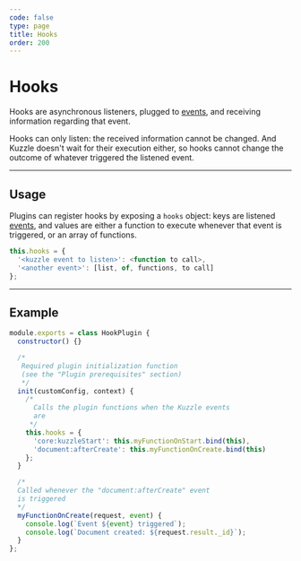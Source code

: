 ```yaml
---
code: false
type: page
title: Hooks
order: 200
---
```


# Hooks

Hooks are asynchronous listeners, plugged to [events](/core/2/plugins/guides/events), and receiving information regarding that event.

Hooks can only listen: the received information cannot be changed. And Kuzzle doesn't wait for their execution either, so hooks cannot change the outcome of whatever triggered the listened event.

---

## Usage

Plugins can register hooks by exposing a `hooks` object: keys are listened [events](/core/2/plugins/guides/events), and values are either a function to execute whenever that event is triggered, or an array of functions.

```js
this.hooks = {
  '<kuzzle event to listen>': <function to call>,
  '<another event>': [list, of, functions, to call]
};
```

---

## Example

```js
module.exports = class HookPlugin {
  constructor() {}

  /*
   Required plugin initialization function
   (see the "Plugin prerequisites" section)
   */
  init(customConfig, context) {
    /*
      Calls the plugin functions when the Kuzzle events
      are
     */
    this.hooks = {
      'core:kuzzleStart': this.myFunctionOnStart.bind(this),
      'document:afterCreate': this.myFunctionOnCreate.bind(this)
    };
  }

  /*
  Called whenever the "document:afterCreate" event
  is triggered
  */
  myFunctionOnCreate(request, event) {
    console.log(`Event ${event} triggered`);
    console.log(`Document created: ${request.result._id}`);
  }
};
```
